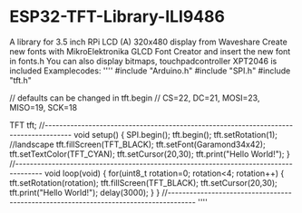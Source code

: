 # ESP32-TFT-Library-ILI9486
A library for 3.5 inch RPi LCD (A) 320x480 display from Waveshare
Create new fonts with MikroElektronika GLCD Font Creator and insert the new font in fonts.h
You can also display bitmaps, touchpadcontroller XPT2046 is included
Examplecodes:
''''
#include "Arduino.h"
#include "SPI.h"
#include "tft.h"

// defaults can be changed in tft.begin
// CS=22, DC=21, MOSI=23, MISO=19, SCK=18

TFT tft;
//-------------------------------------------------------------------------------------
void setup() {
    SPI.begin();
    tft.begin();
    tft.setRotation(1); //landscape
    tft.fillScreen(TFT_BLACK);
    tft.setFont(Garamond34x42);
    tft.setTextColor(TFT_CYAN);
    tft.setCursor(20,30);
    tft.print("Hello World!");
}
//-------------------------------------------------------------------------------------
void loop(void) {
    for(uint8_t rotation=0; rotation<4; rotation++) {
        tft.setRotation(rotation);
        tft.fillScreen(TFT_BLACK);
        tft.setCursor(20,30);
        tft.print("Hello World!");
        delay(3000);
    }
}
//-------------------------------------------------------------------------------------
''''


